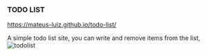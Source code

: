 ### TODO LIST

<a>https://mateus-luiz.github.io/todo-list/</a>

A simple todo list site, you can write and remove items from the list,
![todolist](https://user-images.githubusercontent.com/59563143/156469030-ff7773e0-141a-412a-b869-bdcce76c41db.gif)

